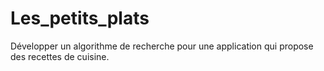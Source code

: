 # Les_petits_plats
Développer un algorithme de recherche pour une application qui propose des recettes de cuisine.
